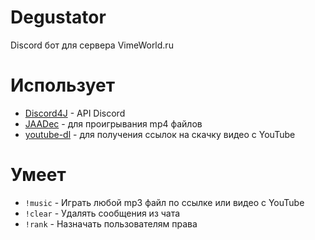# Degustator
Discord бот для сервера VimeWorld.ru

# Использует
- [Discord4J](https://github.com/austinv11/Discord4J) - API Discord
- [JAADec](https://github.com/DV8FromTheWorld/JAADec) - для проигрывания mp4 файлов
- [youtube-dl](https://github.com/rg3/youtube-dl) - для получения ссылок на скачку видео с YouTube

# Умеет
- `!music` - Играть любой mp3 файл по ссылке или видео с YouTube
- `!clear` - Удалять сообщения из чата
- `!rank` - Назначать пользователям права
